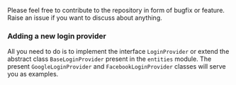 Please feel free to contribute to the repository in form of bugfix or feature. Raise an issue if you want to discuss about anything.

### Adding a new login provider

All you need to do is to implement the interface `LoginProvider` or extend the abstract class `BaseLoginProvider` present in the `entities` module. The present `GoogleLoginProvider` and `FacebookLoginProvider` classes will serve you as examples.
